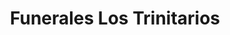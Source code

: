 ---
title: "Funerales Los Trinitarios"
url: /bogota-d-c/funerales-los-trinitarios/
shop: directores de funerarias
---